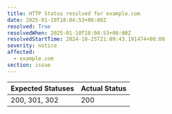 ```yaml
---
title: HTTP Status resolved for example.com
date: 2025-01-10T18:04:53+00:00Z
resolved: True
resolvedWhen: 2025-01-10T18:04:53+00:00Z
resolvedStartTime: 2024-10-25T21:09:43.191474+00:00
severity: notice
affected:
  - example.com
section: issue
---
```


| Expected Statuses | Actual Status  |
|-------------------|----------------|
| 200, 301, 302 | 200 |
